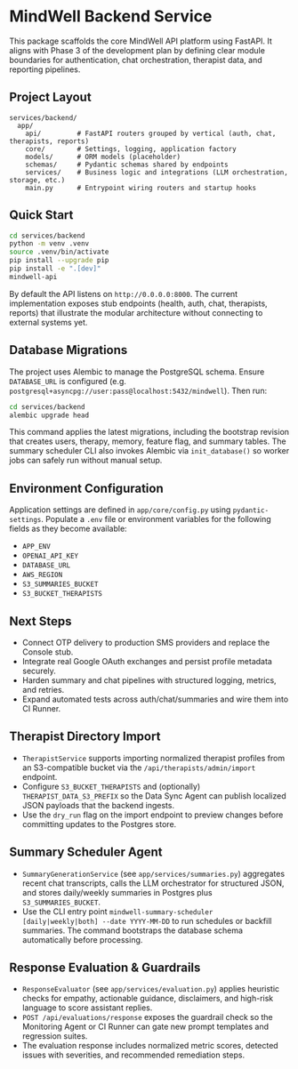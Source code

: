 # MindWell Backend Service

This package scaffolds the core MindWell API platform using FastAPI. It aligns with Phase 3 of the development plan by defining clear module boundaries for authentication, chat orchestration, therapist data, and reporting pipelines.

## Project Layout

```
services/backend/
  app/
    api/         # FastAPI routers grouped by vertical (auth, chat, therapists, reports)
    core/        # Settings, logging, application factory
    models/      # ORM models (placeholder)
    schemas/     # Pydantic schemas shared by endpoints
    services/    # Business logic and integrations (LLM orchestration, storage, etc.)
    main.py      # Entrypoint wiring routers and startup hooks
```

## Quick Start

```bash
cd services/backend
python -m venv .venv
source .venv/bin/activate
pip install --upgrade pip
pip install -e ".[dev]"
mindwell-api
```

By default the API listens on `http://0.0.0.0:8000`. The current implementation exposes stub endpoints (health, auth, chat, therapists, reports) that illustrate the modular architecture without connecting to external systems yet.

## Database Migrations

The project uses Alembic to manage the PostgreSQL schema. Ensure `DATABASE_URL` is configured (e.g. `postgresql+asyncpg://user:pass@localhost:5432/mindwell`). Then run:

```bash
cd services/backend
alembic upgrade head
```

This command applies the latest migrations, including the bootstrap revision that creates users, therapy, memory, feature flag, and summary tables. The summary scheduler CLI also invokes Alembic via `init_database()` so worker jobs can safely run without manual setup.

## Environment Configuration

Application settings are defined in `app/core/config.py` using `pydantic-settings`. Populate a `.env` file or environment variables for the following fields as they become available:

- `APP_ENV`
- `OPENAI_API_KEY`
- `DATABASE_URL`
- `AWS_REGION`
- `S3_SUMMARIES_BUCKET`
- `S3_BUCKET_THERAPISTS`

## Next Steps

- Connect OTP delivery to production SMS providers and replace the Console stub.
- Integrate real Google OAuth exchanges and persist profile metadata securely.
- Harden summary and chat pipelines with structured logging, metrics, and retries.
- Expand automated tests across auth/chat/summaries and wire them into CI Runner.

## Therapist Directory Import

- `TherapistService` supports importing normalized therapist profiles from an S3-compatible bucket via the `/api/therapists/admin/import` endpoint.
- Configure `S3_BUCKET_THERAPISTS` and (optionally) `THERAPIST_DATA_S3_PREFIX` so the Data Sync Agent can publish localized JSON payloads that the backend ingests.
- Use the `dry_run` flag on the import endpoint to preview changes before committing updates to the Postgres store.

## Summary Scheduler Agent

- `SummaryGenerationService` (see `app/services/summaries.py`) aggregates recent chat transcripts, calls the LLM orchestrator for structured JSON, and stores daily/weekly summaries in Postgres plus `S3_SUMMARIES_BUCKET`.
- Use the CLI entry point `mindwell-summary-scheduler [daily|weekly|both] --date YYYY-MM-DD` to run schedules or backfill summaries. The command bootstraps the database schema automatically before processing.

## Response Evaluation & Guardrails

- `ResponseEvaluator` (see `app/services/evaluation.py`) applies heuristic checks for empathy, actionable guidance, disclaimers, and high-risk language to score assistant replies.
- `POST /api/evaluations/response` exposes the guardrail check so the Monitoring Agent or CI Runner can gate new prompt templates and regression suites.
- The evaluation response includes normalized metric scores, detected issues with severities, and recommended remediation steps.
